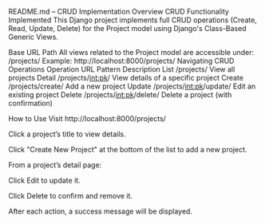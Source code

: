  README.md – CRUD Implementation Overview
CRUD Functionality Implemented
This Django project implements full CRUD operations (Create, Read, Update, Delete) for the Project model using Django's Class-Based Generic Views.

 Base URL Path
All views related to the Project model are accessible under:
/projects/
Example: http://localhost:8000/projects/
 Navigating CRUD Operations
Operation	URL Pattern	Description
List	/projects/	View all projects
Detail	/projects/<int:pk>/	View details of a specific project
Create	/projects/create/	Add a new project
Update	/projects/<int:pk>/update/	Edit an existing project
Delete	/projects/<int:pk>/delete/	Delete a project (with confirmation)

 How to Use
Visit http://localhost:8000/projects/

Click a project’s title to view details.

Click "Create New Project" at the bottom of the list to add a new project.

From a project’s detail page:

Click Edit to update it.

Click Delete to confirm and remove it.

After each action, a success message will be displayed.











